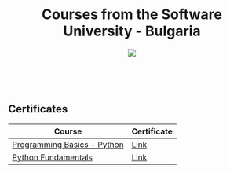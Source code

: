 
<h1 align="center">Courses from the Software University - Bulgaria</h1>

<p align="center"><a href="http://softuni.bg/"><img src="http://innovationstarterbox.bg/wp-content/uploads/2016/05/Softuni_logo_trasparent.png" /></a></p>

<br/>
<br/>
<br/>

<h2> Certificates </h2>

| Course | Certificate |
| ------ | ----------- |
| [Programming Basics - Python](https://softuni.bg/trainings/1929/programming-basics-with-python-april-2018) | [Link](https://softuni.bg/certificates/details/66656/85537e13)|
| [Python Fundamentals](https://softuni.bg/opencourses/python-fundamentals-course) | [Link]()|
